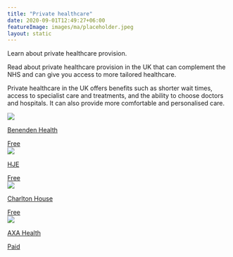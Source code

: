 ```yaml
---
title: "Private healthcare"
date: 2020-09-01T12:49:27+06:00
featureImage: images/ma/placeholder.jpeg
layout: static
---
```


Learn about private healthcare provision.

Read about private healthcare provision in the UK that can complement the NHS and can give you access to more tailored healthcare.

Private healthcare in the UK offers benefits such as shorter wait times, access to specialist care and treatments, and the ability to choose doctors and hospitals. It can also provide more comfortable and personalised care.

<a class="ma-link" href="https://www.benenden.co.uk/"><div class="ma-card ma-card-Health"><div class="ma-icon"><img src ="/images/Icon-check - health - opacity.svg"/></div><div class="ma-name"><p>Benenden Health</p></div><div class="ma-paid-text"><span>Free</span></div></div></a><a class="ma-link" href="https://hje.org.uk/the-many-benefits-of-private-healthcare/"><div class="ma-card ma-card-Health"><div class="ma-icon"><img src ="/images/Icon-check - health - opacity.svg"/></div><div class="ma-name"><p>HJE</p></div><div class="ma-paid-text"><span>Free</span></div></div></a><a class="ma-link" href="https://charltonhousewealthmanagement.co.uk/7-important-reasons-why-you-need-private-medical-insurance/"><div class="ma-card ma-card-Health"><div class="ma-icon"><img src ="/images/Icon-check - health - opacity.svg"/></div><div class="ma-name"><p>Charlton House</p></div><div class="ma-paid-text"><span>Free</span></div></div></a><a class="ma-link" href="https://www.axahealth.co.uk/small-business/business-health-insurance-quote/"><div class="ma-card ma-card-Health"><div class="ma-icon"><img src ="/images/Icon-pound - health - opacity.svg"/></div><div class="ma-name"><p>AXA Health</p></div><div class="ma-paid-text"><span>Paid</span></div></div></a>  

<br/><br/>







